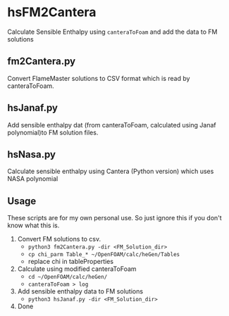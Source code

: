 hsFM2Cantera
============
Calculate Sensible Enthalpy using `canteraToFoam` and add the data to FM solutions  

## fm2Cantera.py
Convert FlameMaster solutions to CSV format which is read by canteraToFoam.  

## hsJanaf.py
Add sensible enthalpy dat (from canteraToFoam, calculated using Janaf polynomial)to FM solution files.  

## hsNasa.py
Calculate sensible enthalpy using Cantera (Python version) which uses NASA polynomial  

## Usage
These scripts are for my own personal use. So just ignore this if you don't know what this is.  
1. Convert FM solutions to csv.
    - `python3 fm2Cantera.py -dir <FM_Solution_dir>`
    - `cp chi_parm Table_* ~/OpenFOAM/calc/heGen/Tables`     
    - replace chi in tableProperties
2. Calculate using modified canteraToFoam
    - `cd ~/OpenFOAM/calc/heGen/`
    - `canteraToFoam > log`
3. Add sensible enthalpy data to FM solutions
    - `python3 hsJanaf.py -dir <FM_Solution_dir>`
4. Done
